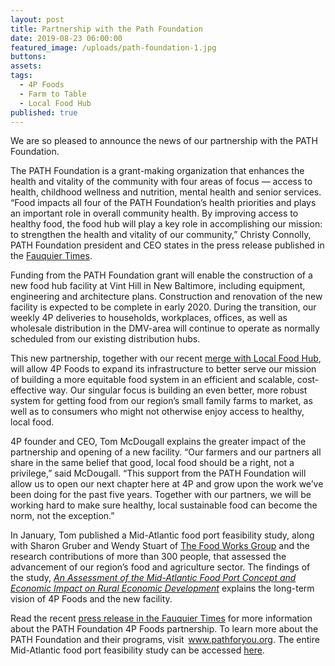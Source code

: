 ```yaml
---
layout: post
title: Partnership with the Path Foundation
date: 2019-08-23 06:00:00
featured_image: /uploads/path-foundation-1.jpg
buttons:
assets:
tags:
  - 4P Foods
  - Farm to Table
  - Local Food Hub
published: true  
---
```


<div class="editable"><p>We are so pleased to announce the news of our partnership with the PATH Foundation.</p><p>The PATH Foundation is a grant-making organization that enhances the health and vitality of the community with four areas of focus &mdash; access to health, childhood wellness and nutrition, mental health and senior services. &ldquo;Food impacts all four of the PATH Foundation&rsquo;s health priorities and plays an important role in overall community health. By improving access to healthy food, the food hub will play a key role in accomplishing our mission: to strengthen the health and vitality of our community,&rdquo; Christy Connolly, PATH Foundation president and CEO states in the press release published in the&nbsp;<a href="https://www.fauquier.com/news/path-foundation-provides-million-to-create-food-hub/article_483bc1d8-c360-11e9-91ae-5fb3542e6bd0.html">Fauquier Times</a>.&nbsp;</p><p>Funding from the PATH Foundation grant will enable the construction of a new food hub facility at Vint Hill in New Baltimore, including equipment, engineering and architecture plans. Construction and renovation of the new facility is expected to be complete in early 2020. During the transition, our weekly 4P deliveries to households, workplaces, offices, as well as wholesale distribution in the DMV-area will continue to operate as normally scheduled from our existing distribution hubs.</p><p>This new partnership, together with our recent&nbsp;<a href="http://4pfoods.com/partnership-with-local-food-hub/">merge with Local Food Hub</a>, will allow 4P Foods to expand its infrastructure to better serve our mission of building a more equitable food system in an efficient and scalable, cost-effective way. Our singular focus is building an even better, more robust system for getting food from our region&rsquo;s small family farms to market, as well as to consumers who might not otherwise enjoy access to healthy, local food.</p><p>4P founder and CEO, Tom McDougall explains the greater impact of the partnership and opening of a new facility. &ldquo;Our farmers and our partners all share in the same belief that good, local food should be a right, not a privilege,&rdquo; said McDougall. &ldquo;This support from the PATH Foundation will allow us to open our next chapter here at 4P and grow upon the work we&rsquo;ve been doing for the past five years. Together with our partners, we will be working hard to make sure healthy, local sustainable food can become the norm, not the exception.&rdquo;</p><p>In January, Tom published a Mid-Atlantic food port feasibility study, along with Sharon Gruber and Wendy Stuart of&nbsp;<a href="http://www.foodworksgroup.com/what-we-do">The Food Works Group</a>&nbsp;and the research contributions of more than 300 people, that assessed the advancement of our region&rsquo;s food and agriculture sector. The findings of the study,&nbsp;<a href="https://docsend.com/view/yq4caww"><em>An Assessment of the Mid-Atlantic Food Port Concept and Economic Impact on Rural Economic Development</em></a>&nbsp;explains the long-term vision of 4P Foods and the new facility.</p><p>Read the recent&nbsp;<a href="https://www.fauquier.com/news/path-foundation-provides-million-to-create-food-hub/article_483bc1d8-c360-11e9-91ae-5fb3542e6bd0.html">press release in the Fauquier Times</a>&nbsp;for more information about the PATH Foundation 4P Foods partnership. To learn more about the PATH Foundation and their programs, visit &nbsp;<a href="https://pathforyou.org/">www.pathforyou.org</a>. The entire Mid-Atlantic food port feasibility study can be accessed&nbsp;<a href="https://docsend.com/view/yq4caww">here</a>.</p></div>